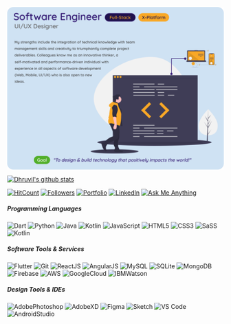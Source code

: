 <img align="center" src="https://raw.githubusercontent.com/dhruvilp/dhruvilp/master/gh_header_card.png" />

[![Dhruvil's github stats](https://github-readme-stats.vercel.app/api?username=dhruvilp&show_icons=true&title_color=f9a826&icon_color=f9a826&text_color=fff&bg_color=091d57)](https://github-readme-stats.vercel.app/api?username=dhruvilp&show_icons=true&title_color=f9a826&icon_color=f9a826&text_color=fff&bg_color=091d57)

[![HitCount](https://img.shields.io/github/search/dhruvilp/dhruvilp/hit?color=04b8af)](https://img.shields.io/github/search/dhruvilp/dhruvilp/hit?color=04b8af)
[![Followers](https://img.shields.io/github/followers/dhruvilp?logo=github)](https://img.shields.io/github/followers/dhruvilp?logo=github)
[![Portfolio](https://img.shields.io/badge/WebPage-dhruvilpatel.dev-e0900d)](https://img.shields.io/badge/WebPage-dhruvilpatel.dev-e0900d)
[![LinkedIn](https://img.shields.io/badge/LinkedIn-dhruvilhpatel-0d81e0?logo=linkedin)](https://img.shields.io/badge/LinkedIn-dhruvilhpatel-0d81e0=linkedin)
[![Ask Me Anything](https://img.shields.io/badge/Ask%20me-anything%20about%20💻%20|%20🎸-0aad41.svg)](mailto:sayhi@dhruvilpatel.dev)

##### Programming Languages

![Dart](https://img.shields.io/badge/-Dart-%230175c2?style=flat&logo=dart&logoColor=ffffff)
![Python](https://img.shields.io/badge/-Python-%233776ab?style=flat&logo=python&logoColor=ffffff)
![Java](https://img.shields.io/badge/-Java-%23007396?style=flat&logo=java&logoColor=ffffff)
![Kotlin](https://img.shields.io/badge/-Kotlin-%230095d5?style=flat&logo=kotlin&logoColor=ffffff)
![JavaScript](https://img.shields.io/badge/-JavaScript-%23F7DF1C?style=flat&logo=javascript&logoColor=fff&labelColor=%000&color=%23c9b50a)
![HTML5](https://img.shields.io/badge/-HTML5-%23E44D27?style=flat&logo=html5&logoColor=ffffff)
![CSS3](https://img.shields.io/badge/-CSS3-%231572B6?style=flat&logo=css3)
![SaSS](https://img.shields.io/badge/-Sass-%23cc6699?style=flat&logo=sass&logoColor=ffffff)
![Kotlin](https://img.shields.io/badge/-Kotlin-%230095d5?style=flat&logo=kotlin&logoColor=ffffff)

##### Software Tools & Services

![Flutter](https://img.shields.io/badge/-Flutter-%2302569b?style=flat&logo=flutter&logoColor=ffffff)
![Git](https://img.shields.io/badge/-Git-%23F05032?style=flat&logo=git&logoColor=%23ffffff)
![ReactJS](https://img.shields.io/badge/-ReactJS-%23282C34?style=flat&logo=react)
![AngularJS](https://img.shields.io/badge/-AngularJS-%23e33237?style=flat&logo=angularjs&logoColor=ffffff)
![MySQL](https://img.shields.io/badge/-MySQL-%234479a1?style=flat&logo=mysql&logoColor=ffffff)
![SQLite](https://img.shields.io/badge/-SQLite-%23003b57?style=flat&logo=sqlite&logoColor=ffffff)
![MongoDB](https://img.shields.io/badge/-MongoDB-%2347a248?style=flat&logo=mongodb&logoColor=ffffff)
![Firebase](https://img.shields.io/badge/-Firebase-%23ffca28?style=flat&logo=firebase&logoColor=000)
![AWS](https://img.shields.io/badge/-Amazon%20AWS-%23232f3e?style=flat&logo=amazon-aws&logoColor=ffffff)
![GoogleCloud](https://img.shields.io/badge/-GoogleCloud-%234285f4?style=flat&logo=google-cloud&logoColor=fff)
![IBMWatson](https://img.shields.io/badge/-IBM%20Watson-%23054ada?style=flat&logo=ibm)

##### Design Tools & IDEs

![AdobePhotoshop](https://img.shields.io/badge/-Photoshop-%2326c9ff?style=flat&logo=adobe-photoshop&logoColor=ffffff)
![AdobeXD](https://img.shields.io/badge/-AdobeXD-%23ff26be?style=flat&logo=adobe-xd&logoColor=ffffff)
![Figma](https://img.shields.io/badge/-Figma-%23f24e1e?style=flat&logo=figma&logoColor=ffffff)
![Sketch](https://img.shields.io/badge/-Sketch-%23f7b500?style=flat&logo=sketch&logoColor=ffffff)
![VS Code](https://img.shields.io/badge/-VSCode-%23007ACC?style=flat&logo=visual-studio-code)
![AndroidStudio](https://img.shields.io/badge/-Android%20Studio-%233ddc84?style=flat&logo=android-studio&logoColor=000)


<!--
**dhruvilp/dhruvilp** is a ✨ _special_ ✨ repository because its `README.md` (this file) appears on your GitHub profile.

Here are some ideas to get you started:

- 🔭 I’m currently working on ...
- 🌱 I’m currently learning ...
- 👯 I’m looking to collaborate on ...
- 🤔 I’m looking for help with ...
- 💬 Ask me about ...
- 📫 How to reach me: ...
- 😄 Pronouns: ...
- ⚡ Fun fact: ...
-->
